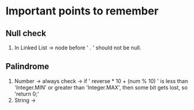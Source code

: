 # Important points to remember

## Null check
1. In Linked List -> node before ' . ' should not be null.

## Palindrome
1. Number -> always check ->  if ' reverse * 10 + (num % 10) ' is less than 'Integer.MIN' or greater than 'Integer.MAX', then some bit gets lost, so 'return 0;'
2. String ->
